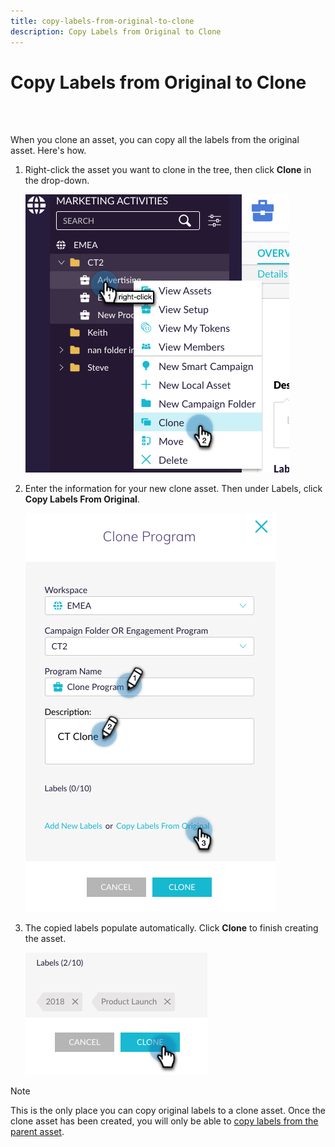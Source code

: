 ```yaml
---
title: copy-labels-from-original-to-clone
description: Copy Labels from Original to Clone
---
```


# Copy Labels from Original to Clone
<br>&nbsp;

When you clone an asset, you can copy all the labels from the original asset. Here's how.

1. Right-click the asset you want to clone in the tree, then click **Clone** in the drop-down.

   ![Image One](/help/sky/assets/labels/copy-labels-from-original-to-clone/copy-labels-from-original-to-clone-1.jpg)

1. Enter the information for your new clone asset. Then under Labels, click **Copy Labels From Original**.

   ![Image Two](/help/sky/assets/labels/copy-labels-from-original-to-clone/copy-labels-from-original-to-clone-2.jpg)

1. The copied labels populate automatically. Click **Clone** to finish creating the asset.

   ![Image Three](/help/sky/assets/labels/copy-labels-from-original-to-clone/copy-labels-from-original-to-clone-3.jpg)

>[!NOTE]
>
>This is the only place you can copy original labels to a clone asset. Once the clone asset has been created, you will only be able to [copy labels from the parent asset](/help/sky/copy-labels-from-parent-to-child.md).
